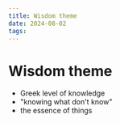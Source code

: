 ```yaml
---
title: Wisdom theme
date: 2024-08-02
tags: 
---
```

# Wisdom theme

- Greek level of knowledge
- "knowing what don't know"
- the essence of things
